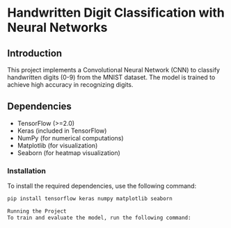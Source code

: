 # Handwritten Digit Classification with Neural Networks

## Introduction
This project implements a Convolutional Neural Network (CNN) to classify handwritten digits (0-9) from the MNIST dataset. The model is trained to achieve high accuracy in recognizing digits.

## Dependencies
- TensorFlow (>=2.0)
- Keras (included in TensorFlow)
- NumPy (for numerical computations)
- Matplotlib (for visualization)
- Seaborn (for heatmap visualization)

### Installation
To install the required dependencies, use the following command:
```bash
pip install tensorflow keras numpy matplotlib seaborn

Running the Project
To train and evaluate the model, run the following command:
